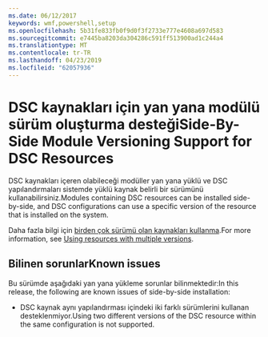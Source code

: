 ```yaml
---
ms.date: 06/12/2017
keywords: wmf,powershell,setup
ms.openlocfilehash: 5b31fe833fb0f9d0f3f2733e777e4608a697d583
ms.sourcegitcommit: e7445ba8203da304286c591ff513900ad1c244a4
ms.translationtype: MT
ms.contentlocale: tr-TR
ms.lasthandoff: 04/23/2019
ms.locfileid: "62057936"
---
```

# <a name="side-by-side-module-versioning-support-for-dsc-resources"></a><span data-ttu-id="f89ee-102">DSC kaynakları için yan yana modülü sürüm oluşturma desteği</span><span class="sxs-lookup"><span data-stu-id="f89ee-102">Side-By-Side Module Versioning Support for DSC Resources</span></span>

<span data-ttu-id="f89ee-103">DSC kaynakları içeren olabileceği modüller yan yana yüklü ve DSC yapılandırmaları sistemde yüklü kaynak belirli bir sürümünü kullanabilirsiniz.</span><span class="sxs-lookup"><span data-stu-id="f89ee-103">Modules containing DSC resources can be installed side-by-side, and DSC configurations can use a specific version of the resource that is installed on the system.</span></span>

<span data-ttu-id="f89ee-104">Daha fazla bilgi için [birden çok sürümü olan kaynakları kullanma](https://msdn.microsoft.com/powershell/dsc/sxsresource).</span><span class="sxs-lookup"><span data-stu-id="f89ee-104">For more information, see [Using resources with multiple versions](https://msdn.microsoft.com/powershell/dsc/sxsresource).</span></span>

## <a name="known-issues"></a><span data-ttu-id="f89ee-105">Bilinen sorunlar</span><span class="sxs-lookup"><span data-stu-id="f89ee-105">Known issues</span></span>

<span data-ttu-id="f89ee-106">Bu sürümde aşağıdaki yan yana yükleme sorunlar bilinmektedir:</span><span class="sxs-lookup"><span data-stu-id="f89ee-106">In this release, the following are known issues of side-by-side installation:</span></span>

-   <span data-ttu-id="f89ee-107">DSC kaynak aynı yapılandırması içindeki iki farklı sürümlerini kullanan desteklenmiyor.</span><span class="sxs-lookup"><span data-stu-id="f89ee-107">Using two different versions of the DSC resource within the same configuration is not supported.</span></span>
